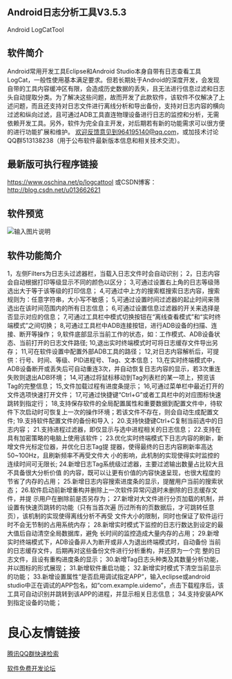 ## Android日志分析工具V3.5.3
Android LogCatTool 
## 软件简介
Android常用开发工具Eclipse和Android Studio本身自带有日志查看工具LogCat，一般性使用基本满足要求。但若长期处于Android的深度开发，会发现自带的工具内容缓冲区有限，会造成历史数据的丢失，且无法进行信息过滤和日志头自动提取分类。为了解决这些问题，故而开发了此款软件，该软件不仅解决了上述问题，而且还支持对日志文件进行离线分析和导出备份，支持对日志内容的横向过滤和纵向过滤，且可通过ADB工具直连物理设备进行日志的监控和分析，无需依赖开发工具。另外，软件为完全自主开发，对后期若有新的功能需求可以很方便的进行功能扩展和维护。
欢迎反馈意见到964195140@qq.com，或加技术讨论QQ群513138238（用于公布软件最新版本信息和相关技术交流）。

## 最新版可执行程序链接
https://www.oschina.net/p/logcattool
或CSDN博客：http://blog.csdn.net/u013662621


## 软件预览
![输入图片说明](https://git.oschina.net/uploads/images/2017/0814/202552_fe358385_1319089.jpeg "图片2.jpg")


## 软件功能简介
1，左侧Filters为日志头过滤器栏，当载入日志文件时会自动识别； 
2，日志内容会自动根据打印等级显示不同的颜色以区分； 
3,可通过设置右上角的日志等级筛选出大于等于该等级的打印信息； 
4,可通过中上方的搜索框搜索日志内容，搜索规则为：任意字符串，大小写不敏感； 
5,可通过设置时间过滤器的起止时间来筛选出在该时间范围内的所有日志信息； 
6,可通过设置信息过滤器的开关来选择是否显示对应的信息； 
7,可通过工具栏中模式切换按钮在“离线查看模式”和“实时终端模式”之间切换； 
8,可通过工具栏中ADB连接按钮，进行ADB设备的扫描、连接、断开等操作； 
9,软件底部显示当前工作的状态，如：工作模式、ADB设备状态、当前打开的日志文件路径; 
10,退出实时终端模式时可将日志缓存文件导出另存； 
11,可在软件设置中配置外部ADB工具的路径； 
12,对日志内容解析后，可提供：行号、时间、等级、PID进程号、Tag、文本信息； 
13,在实时终端模式中，ADB设备断开或丢失后可自动重连3次，并自动恢复日志内容的显示，若3次重连失败则退出ADB环境； 
14,可通过将鼠标移动到Tag列表栏的某一项上，预览该Tag的完整信息； 
15,文件加载过程有进度条提示； 
16,可通过菜单栏中最近打开的文件选项快速打开文件； 
17,可通过快捷键“Ctrl+G”或者工具栏中的对应图标快速跳转到指定行； 
18,支持保存软件的全局配置属性和重要数据到配置文件中，待软件下次启动时可恢复上一次的操作环境；若该文件不存在，则会自动生成配置文件; 
19.支持软件配置文件的备份和导入； 
20.支持快捷键Ctrl+C复制当前选中的日志内容； 
21.支持进程过滤器，即仅显示与选中进程相关的日志信息； 
22.支持在具有加密策略的电脑上使用该软件； 
23.优化实时终端模式下日志内容的刷新，新增文件光标定位器，并优化日志Tag提
 提器，使得最终的日志内容刷新率高达50~100Hz，且刷新频率不再受文件大
 小的影响，此机制的实现使得实时监控的连续时间可无限长; 
24.新增日志Tag系统级过滤器，主要过滤输出数量占比较大且不具备很大分析价值
 的内容，既可以让更有价值的内容快速呈现，也很大程度的节省了内存的占用； 
25.新增日志内容搜索进度条的显示，提醒用户当前的搜索状态； 
26.软件启动前新增重构并删除上一次软件异常闪退时未删除的日志缓存文件，并提
 示用户在删除前是否另存为； 
27.新增对大文件进行分页加载的机制，并设置有快速页跳转的功能（只有当首次遍
 历过所有的页数据后，才可跳转任意页），该机制的实现使得离线分析不再受
 文件大小的限制，同时也保证了软件运行时不会无节制的占用系统内存； 
28.新增实时模式下监控的日志行数达到设定的最大值后自动清空全局数据库，避免
 长时间的监控造成大量内存的占用； 
29.新增实时终端模式下，ADB设备非人为断开或非人为退出终端模式时，自动备份
 当前的日志缓存文件，后期再对这些备份文件进行分析重构，并还原为一个完
 整的日志文件，且设有重构进度条的显示； 
30.新增Tag日志头种类及其数量分析功能，并以图标的形式展现； 
31.新增软件重启功能； 
32.新增实时模式下清空当前显示的功能； 
33.新增设置属性“是否启用调试指定APP”，输入eclipse或android studio中正在调试的APP包名，如“com.example.uidemo”，点击下载程序后，该工具可自动识别并跳转到该APP的进程，并显示相关日志信息； 
34.支持安装APK到指定设备的功能； 




 # 良心友情链接

[腾讯QQ群快速检索](http://u.720life.cn/s/8cf73f7c)

[软件免费开发论坛](http://u.720life.cn/s/bbb01dc0)
